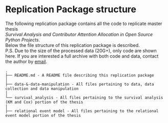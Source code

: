 # Replication Package structure

The following replication package contains all the code to replicate master thesis <br />
*Survival Analysis and Contributor Attention Allocation in Open Source Python Projects*.<br />
Below the file structure of this replication package is described.<br />
P.S.
Due to the size of the processed data (20G+), only code are shown here. If you are interested a full archive with both code and data, contact the author by [email](xc.ecnu@gmai.com).
```
.
├── README.md - A README file describing this replication package
│
├── data-&-data-manipulation - All files pertaining to data, data collection and data manipulation
│
└── survival_analysis - All files pertaining to the survival analysis (KM and Cox) portion of the thesis
│
├── relational event model - All files pertaining to the relational event model portion of the thesis
```
